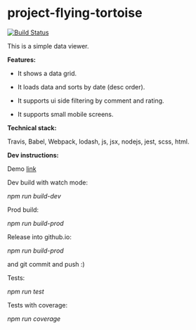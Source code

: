 # project-flying-tortoise

[![Build Status](https://travis-ci.org/AlexeyPopovUA/project-flying-tortoise.svg?branch=master)](https://travis-ci.org/AlexeyPopovUA/project-flying-tortoise)

This is a simple data viewer.


**Features:**

* It shows a data grid.

* It loads data and sorts by date (desc order).

* It supports ui side filtering by comment and rating.

* It supports small mobile screens.


**Technical stack:**

Travis, Babel, Webpack, lodash, js, jsx, nodejs, jest, scss, html.


**Dev instructions:**

Demo [link](https://alexeypopovua.github.io/project-flying-tortoise/)

Dev build with watch mode:

*npm run build-dev*

Prod build:

*npm run build-prod*

Release into github.io:

*npm run build-prod*

and git commit and push :)

Tests:

*npm run test*

Tests with coverage:

*npm run coverage*